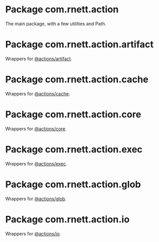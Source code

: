 
# Package com.rnett.action

The main package, with a few utilities and Path.

# Package com.rnett.action.artifact

Wrappers for [@actions/artifact](https://github.com/actions/toolkit/blob/main/packages/artifact).

# Package com.rnett.action.cache

Wrappers for [@actions/cache](https://github.com/actions/toolkit/blob/main/packages/cache).

# Package com.rnett.action.core

Wrappers for [@actions/core](https://github.com/actions/toolkit/blob/main/packages/core).

# Package com.rnett.action.exec

Wrappers for [@actions/exec](https://github.com/actions/toolkit/blob/main/packages/exec).

# Package com.rnett.action.glob

Wrappers for [@actions/glob](https://github.com/actions/toolkit/blob/main/packages/glob).

# Package com.rnett.action.io

Wrappers for [@actions/io](https://github.com/actions/toolkit/blob/main/packages/io).